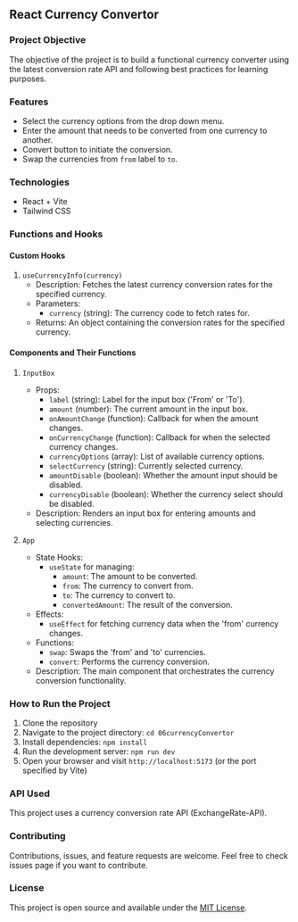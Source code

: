 ## React Currency Convertor

### Project Objective 
The objective of the project is to build a functional currency converter using the latest conversion rate API and following best practices for learning purposes.

### Features
- Select the currency options from the drop down menu.
- Enter the amount that needs to be converted from one currency to another.
- Convert button to initiate the conversion.
- Swap the currencies from `from` label to `to`.

### Technologies
- React + Vite
- Tailwind CSS

### Functions and Hooks

#### Custom Hooks

1. `useCurrencyInfo(currency)`
   - Description: Fetches the latest currency conversion rates for the specified currency.
   - Parameters:
     - `currency` (string): The currency code to fetch rates for.
   - Returns: An object containing the conversion rates for the specified currency.

#### Components and Their Functions

1. `InputBox`
   - Props:
     - `label` (string): Label for the input box ('From' or 'To').
     - `amount` (number): The current amount in the input box.
     - `onAmountChange` (function): Callback for when the amount changes.
     - `onCurrencyChange` (function): Callback for when the selected currency changes.
     - `currencyOptions` (array): List of available currency options.
     - `selectCurrency` (string): Currently selected currency.
     - `amountDisable` (boolean): Whether the amount input should be disabled.
     - `currencyDisable` (boolean): Whether the currency select should be disabled.
   - Description: Renders an input box for entering amounts and selecting currencies.

2. `App`
   - State Hooks:
     - `useState` for managing:
       - `amount`: The amount to be converted.
       - `from`: The currency to convert from.
       - `to`: The currency to convert to.
       - `convertedAmount`: The result of the conversion.
   - Effects:
     - `useEffect` for fetching currency data when the 'from' currency changes.
   - Functions:
     - `swap`: Swaps the 'from' and 'to' currencies.
     - `convert`: Performs the currency conversion.
   - Description: The main component that orchestrates the currency conversion functionality.

### How to Run the Project
1. Clone the repository
2. Navigate to the project directory: `cd 06currencyConvertor`
3. Install dependencies: `npm install`
4. Run the development server: `npm run dev`
5. Open your browser and visit `http://localhost:5173` (or the port specified by Vite)

### API Used
This project uses a currency conversion rate API (ExchangeRate-API).



### Contributing
Contributions, issues, and feature requests are welcome. Feel free to check issues page if you want to contribute.

### License
This project is open source and available under the [MIT License](LICENSE).
